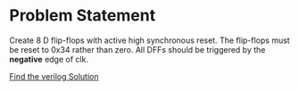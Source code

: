 # Problem Statement

Create 8 D flip-flops with active high synchronous reset. The flip-flops must be reset to 0x34 rather than zero. All DFFs should be triggered by the **negative** edge of clk.


[Find the verilog Solution](solution_verilog.v)
